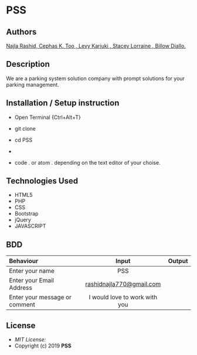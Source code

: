 # PSS
## Authors

[Najla Rashid, Cephas K. Too , Levy Kariuki , Stacey Lorraine , Billow Diallo.]()

## Description
  We are a parking system solution company with prompt solutions  for your parking management.

## Installation / Setup instruction
* Open Terminal {Ctrl+Alt+T}

* git clone
* cd PSS
* 
* code . or atom . depending on the text editor of your choise.

## Technologies Used

* HTML5
* PHP
* CSS
* Bootstrap
* jQuery
* JAVASCRIPT

## BDD
| Behaviour      | Input        | Output       |
| :------------- | :----------: | -----------: |
|  Enter your name  |  PSS |     |
| Enter your Email Address  |  rashidnajla770@gmail.com|   |
| Enter your message or comment   |  I would love to work with you     |     |

## License
* *MIT License:*
* Copyright (c) 2019 **PSS**


